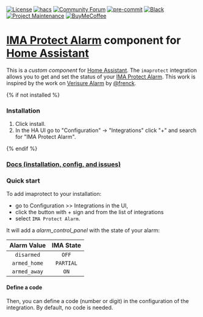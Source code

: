 [![License][license-shield]](LICENSE)
[![hacs][hacsbadge]][hacs]
[![Community Forum][forum-shield]][forum]
[![pre-commit][pre-commit-shield]][pre-commit]
[![Black][black-shield]][black]
[![Project Maintenance][maintenance-shield]][user_profile]
[![BuyMeCoffee][buymecoffeebadge]][buymecoffee]

# [IMA Protect Alarm](https://www.imaprotect.com/) component for [Home Assistant](https://www.home-assistant.io/)

This is a _custom component_ for [Home Assistant](https://www.home-assistant.io/).
The `imaprotect` integration allows you to get and set the status of your [IMA Protect Alarm](https://www.imaprotect.com/).
This work is inspired by the work on [Verisure Alarm](https://github.com/home-assistant/core/tree/dev/homeassistant/components/verisure) by [@frenck](https://github.com/frenck).

{% if not installed %}

### Installation

1. Click install.
2. In the HA UI go to "Configuration" -> "Integrations" click "+" and search for "IMA Protect Alarm".

{% endif %}

### [Docs (installation, config, and issues)](https://pcourbin.github.io/imaprotect)

### Quick start

To add imaprotect to your installation:

- go to Configuration >> Integrations in the UI,
- click the button with + sign and from the list of integrations
- select `IMA Protect Alarm`.

It will add a _alarm_control_panel_ with the state of your alarm:

| Alarm Value  | IMA State |
| :----------: | :-------: |
|  `disarmed`  |   `OFF`   |
| `armed_home` | `PARTIAL` |
| `armed_away` |   `ON`    |

#### Define a code

Then, you can define a code (number or digit) in the configuration of the integration. By default, no code is needed.

[license-shield]: https://img.shields.io/github/license/pcourbin/imaprotect.svg
[hacs]: https://hacs.xyz
[hacsbadge]: https://img.shields.io/badge/HACS-Default-orange.svg
[forum-shield]: https://img.shields.io/badge/community-forum-brightgreen.svg
[forum]: https://community.home-assistant.io/
[pre-commit]: https://github.com/pre-commit/pre-commit
[pre-commit-shield]: https://img.shields.io/badge/pre--commit-enabled-brightgreen
[black]: https://github.com/psf/black
[black-shield]: https://img.shields.io/badge/code%20style-black-000000.svg
[maintenance-shield]: https://img.shields.io/badge/maintainer-%40pcourbin-blue.svg
[buymecoffee]: https://www.buymeacoffee.com/pcourbin
[buymecoffeebadge]: https://img.shields.io/badge/buy%20me%20a%20coffee-donate-yellow.svg
[user_profile]: https://github.com/pcourbin
